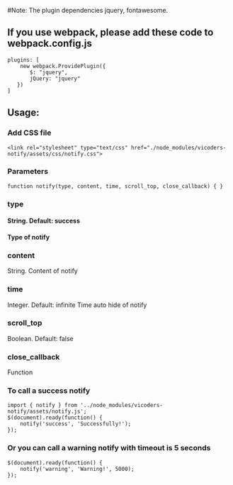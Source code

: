 #Note: The plugin dependencies jquery, fontawesome.
## If you use webpack, please add these code to webpack.config.js
```
plugins: [
    new webpack.ProvidePlugin({
       $: "jquery",
       jQuery: "jquery"
   })
]
```

## Usage:

### Add CSS file
```
<link rel="stylesheet" type="text/css" href="./node_modules/vicoders-notify/assets/css/notify.css">
```

### Parameters
```
function notify(type, content, time, scroll_top, close_callback) { }
```

### type
#### String. Default: success
#### Type of notify

### content 
String.
Content of notify

### time
Integer. Default: infinite
Time auto hide of notify

### scroll_top
Boolean. Default: false

### close_callback
Function

### To call a success notify
```
import { notify } from '../node_modules/vicoders-notify/assets/notify.js';
$(document).ready(function() {
	notify('success', 'Successfully!');
});
``` 

### Or you can call a warning notify with timeout is 5 seconds
```
$(document).ready(function() {
	notify('warning', 'Warning!', 5000);
});
```
